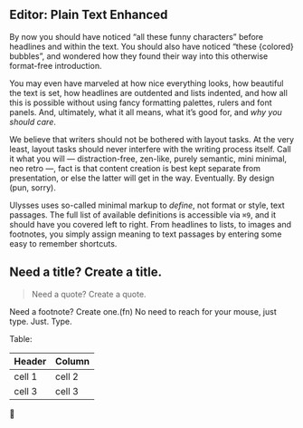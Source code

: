 ## Editor: Plain Text Enhanced

By now you should have noticed “all these funny characters” before headlines and within the text. You should also have noticed “these {colored} bubbles”, and wondered how they found their way into this otherwise format-free introduction.

You may even have marveled at how nice everything looks, how beautiful the text is set, how headlines are outdented and lists indented, and how all this is possible without using fancy formatting palettes, rulers and font panels. And, ultimately, what it all means, what it’s good for, and _why you should care_.

We believe that writers should not be bothered with layout tasks. At the very least, layout tasks should never interfere with the writing process itself. Call it what you will — distraction-free, zen-like, purely semantic, mini minimal, neo retro —, fact is that content creation is best kept separate from presentation, or else the latter will get in the way. Eventually. By design (pun, sorry).

Ulysses uses so-called minimal markup to _define_, not format or style, text passages. The full list of available definitions is accessible via `⌘9`, and it should have you covered left to right. From headlines to lists, to images and footnotes, you simply assign meaning to text passages by entering some easy to remember shortcuts.

## Need a title? Create a title.

> Need a quote?
> Create a quote.

Need a footnote? Create one.(fn) No need to reach for your mouse, just type. Just. Type.

Table:

Header | Column
------ | -----
cell 1 | cell 2
cell 3 | cell 3

:tada: